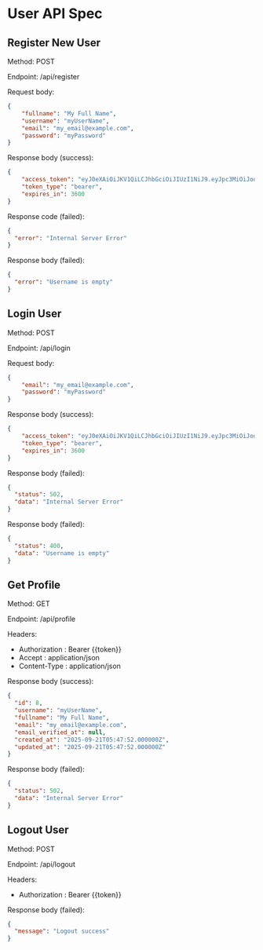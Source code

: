 # User API Spec

## Register New User
Method: POST

Endpoint: /api/register

Request body:
```json
{
    "fullname": "My Full Name",
    "username": "myUserName",
    "email": "my_email@example.com",
    "password": "myPassword"
}
```

Response body (success):
```json
{
    "access_token": "eyJ0eXAiOiJKV1QiLCJhbGciOiJIUzI1NiJ9.eyJpc3MiOiJodHRwOi8vbG9jYWxob3N0OjgwODEvYXBpL3JlZ2lzdGVyIiwiaWF0IjoxNzU4NDMzNjcyLCJleHAiOjE3NTg0MzcyNzIsIm5iZiI6MTc1ODQzMzY3MiwianRpIjoiR3JHUlFNVlF5dWdnZ01DRyIsInN1YiI6IjgiLCJwcnYiOiIyM2JkNWM4OTQ5ZjYwMGFkYjM5ZTcwMWM0MDA4NzJkYjdhNTk3NmY3In0.osWlJXB-J4ZxWAYyDtyKKc1ILJ2jY27Oa5Sn0W5mwtc",
    "token_type": "bearer",
    "expires_in": 3600
}
```

Response code (failed):
```json
{
  "error": "Internal Server Error"
}
```

Response body (failed): 
```json
{
  "error": "Username is empty"
}
```

## Login User
Method: POST

Endpoint: /api/login

Request body:
```json
{
    "email": "my_email@example.com",
    "password": "myPassword"
}
```

Response body (success):
```json
{
    "access_token": "eyJ0eXAiOiJKV1QiLCJhbGciOiJIUzI1NiJ9.eyJpc3MiOiJodHRwOi8vbG9jYWxob3N0OjgwODEvYXBpL2xvZ2luIiwiaWF0IjoxNzU4NDMzNzg4LCJleHAiOjE3NTg0MzczODgsIm5iZiI6MTc1ODQzMzc4OCwianRpIjoiS2hIeHJ5UXV3a1ozWEpIOCIsInN1YiI6IjgiLCJwcnYiOiIyM2JkNWM4OTQ5ZjYwMGFkYjM5ZTcwMWM0MDA4NzJkYjdhNTk3NmY3In0.X7RIXJJ_B7jwTly7ODl2U6B8WrkBTVl_ARxowc83lLA",
    "token_type": "bearer",
    "expires_in": 3600
}
```

Response body (failed):
```json
{
  "status": 502,
  "data": "Internal Server Error"
}
```

Response body (failed):
```json
{
  "status": 400,
  "data": "Username is empty"
}
```

## Get Profile
Method: GET 

Endpoint: /api/profile

Headers:

- Authorization : Bearer {{token}}
- Accept : application/json
- Content-Type : application/json

Response body (success):
```json
{
  "id": 8,
  "username": "myUserName",
  "fullname": "My Full Name",
  "email": "my_email@example.com",
  "email_verified_at": null,
  "created_at": "2025-09-21T05:47:52.000000Z",
  "updated_at": "2025-09-21T05:47:52.000000Z"
}
```

Response body (failed):
```json
{
  "status": 502,
  "data": "Internal Server Error"
}
```

## Logout User 
Method: POST

Endpoint: /api/logout

Headers:

- Authorization : Bearer {{token}}

Response body (failed):
```json
{
  "message": "Logout success"
}
```